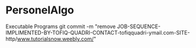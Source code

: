 # PersonelAlgo
Executable Programs
git commit -m "remove JOB-SEQUENCE-IMPLIMENTED-BY-TOFIQ-QUADRI-CONTACT-tofiqquadri-ymail.com-SITE-http/www.tutorialsnow.weebly.com/"
